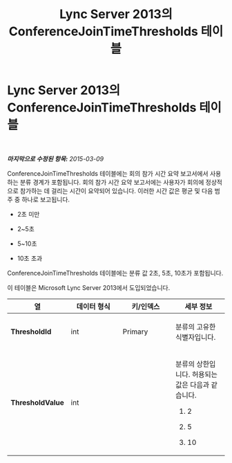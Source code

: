 ﻿---
title: Lync Server 2013의 ConferenceJoinTimeThresholds 테이블
TOCTitle: Lync Server 2013의 ConferenceJoinTimeThresholds 테이블
ms:assetid: 3944d724-bdd8-4d1c-a2af-933ee8141529
ms:mtpsurl: https://technet.microsoft.com/ko-kr/library/JJ204809(v=OCS.15)
ms:contentKeyID: 49303339
ms.date: 08/10/2015
mtps_version: v=OCS.15
ms.translationtype: HT
---

# Lync Server 2013의 ConferenceJoinTimeThresholds 테이블

 

_**마지막으로 수정된 항목:** 2015-03-09_

ConferenceJoinTimeThresholds 테이블에는 회의 참가 시간 요약 보고서에서 사용하는 분류 경계가 포함됩니다. 회의 참가 시간 요약 보고서에는 사용자가 회의에 정상적으로 참가하는 데 걸리는 시간이 요약되어 있습니다. 이러한 시간 값은 평균 및 다음 범주 중 하나로 보고됩니다.

  - 2초 미만

  - 2~5초

  - 5~10초

  - 10초 초과

ConferenceJoinTimeThresholds 테이블에는 분류 값 2초, 5초, 10초가 포함됩니다.

이 테이블은 Microsoft Lync Server 2013에서 도입되었습니다.


<table>
<colgroup>
<col style="width: 25%" />
<col style="width: 25%" />
<col style="width: 25%" />
<col style="width: 25%" />
</colgroup>
<thead>
<tr class="header">
<th>열</th>
<th>데이터 형식</th>
<th>키/인덱스</th>
<th>세부 정보</th>
</tr>
</thead>
<tbody>
<tr class="odd">
<td><p><strong>ThresholdId</strong></p></td>
<td><p>int</p></td>
<td><p>Primary</p></td>
<td><p>분류의 고유한 식별자입니다.</p></td>
</tr>
<tr class="even">
<td><p><strong>ThresholdValue</strong></p></td>
<td><p>int</p></td>
<td><p></p></td>
<td><p>분류의 상한입니다. 허용되는 값은 다음과 같습니다.</p>
<ol>
<li><p>2</p></li>
<li><p>5</p></li>
<li><p>10</p></li>
</ol></td>
</tr>
</tbody>
</table>

